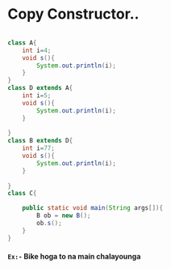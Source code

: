 # Copy Constructor..

``` Java

class A{
	int i=4;
	void s(){
		System.out.println(i);
	}
}
class D extends A{
	int i=5;
	void s(){
		System.out.println(i);
	}
	
}
class B extends D{
	int i=77;
	void s(){
		System.out.println(i);
	}
	
}
class C{

	public static void main(String args[]){
		B ob = new B();
		ob.s();
	}
}
```
#### ```Ex:-``` Bike hoga to na main chalayounga